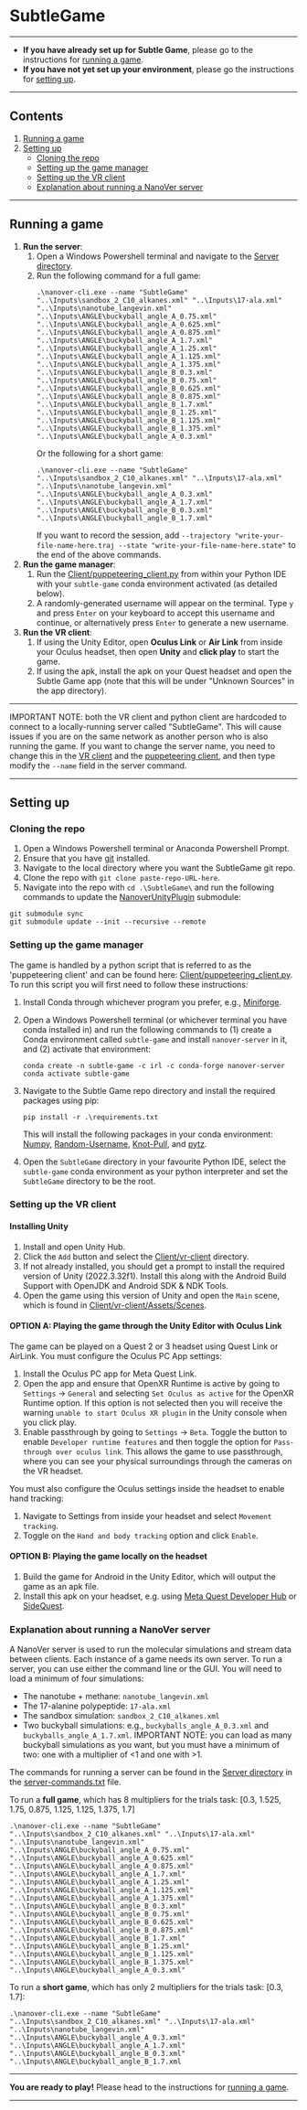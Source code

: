 # SubtleGame

-----

* **If you have already set up for Subtle Game**, please go to the instructions for [running a game](#Running-a-game).
* **If you have not yet set up your environment**, please go the instructions for [setting up](#Setting-up). 

-----

## Contents
1. [Running a game](#Running-a-game)
2. [Setting up](#Setting-up)
    - [Cloning the repo](#Cloning-the-repo)
    - [Setting up the game manager](#Setting-up-the-game-manager)
    - [Setting up the VR client](#Setting-up-the-VR-client)
    - [Explanation about running a NanoVer server](#Explanation-about-running-a-NanoVer-server)

-----

## Running a game

1. **Run the server**:
   1. Open a Windows Powershell terminal and navigate to the [Server directory](Server). 
   2. Run the following command for a full game:
      ```
      .\nanover-cli.exe --name "SubtleGame" "..\Inputs\sandbox_2_C10_alkanes.xml" "..\Inputs\17-ala.xml" "..\Inputs\nanotube_langevin.xml" "..\Inputs\ANGLE\buckyball_angle_A_0.75.xml" "..\Inputs\ANGLE\buckyball_angle_A_0.625.xml" "..\Inputs\ANGLE\buckyball_angle_A_0.875.xml" "..\Inputs\ANGLE\buckyball_angle_A_1.7.xml" "..\Inputs\ANGLE\buckyball_angle_A_1.25.xml" "..\Inputs\ANGLE\buckyball_angle_A_1.125.xml" "..\Inputs\ANGLE\buckyball_angle_A_1.375.xml" "..\Inputs\ANGLE\buckyball_angle_B_0.3.xml" "..\Inputs\ANGLE\buckyball_angle_B_0.75.xml" "..\Inputs\ANGLE\buckyball_angle_B_0.625.xml" "..\Inputs\ANGLE\buckyball_angle_B_0.875.xml" "..\Inputs\ANGLE\buckyball_angle_B_1.7.xml" "..\Inputs\ANGLE\buckyball_angle_B_1.25.xml" "..\Inputs\ANGLE\buckyball_angle_B_1.125.xml" "..\Inputs\ANGLE\buckyball_angle_B_1.375.xml" "..\Inputs\ANGLE\buckyball_angle_A_0.3.xml"
      ``` 
      Or the following for a short game:
      ```
      .\nanover-cli.exe --name "SubtleGame" "..\Inputs\sandbox_2_C10_alkanes.xml" "..\Inputs\17-ala.xml" "..\Inputs\nanotube_langevin.xml" "..\Inputs\ANGLE\buckyball_angle_A_0.3.xml" "..\Inputs\ANGLE\buckyball_angle_A_1.7.xml" "..\Inputs\ANGLE\buckyball_angle_B_0.3.xml" "..\Inputs\ANGLE\buckyball_angle_B_1.7.xml"
      ```
      If you want to record the session, add `--trajectory "write-your-file-name-here.traj --state "write-your-file-name-here.state"` to the end of the above commands.
2. **Run the game manager**:
   1. Run the [Client/puppeteering_client.py](Client/puppeteering_client.py) from within your Python IDE with your `subtle-game` conda environment activated (as detailed below).
   2. A randomly-generated username will appear on the terminal. Type `y` and press `Enter` on your keyboard to accept this username and continue, or alternatively press `Enter` to generate a new username.
3. **Run the VR client**:
   1. If using the Unity Editor, open **Oculus Link** or **Air Link** from inside your Oculus headset, then open **Unity** and **click play** to start the game.
   2. If using the apk, install the apk on your Quest headset and open the Subtle Game app (note that this will be under "Unknown Sources" in the app directory).
-----

IMPORTANT NOTE: both the VR client and python client are hardcoded to connect to a locally-running server called "SubtleGame". This will cause issues if you are on the same network as another person who is also running the game. If you want to change the server name, you need to change this in the [VR client](Client/vr-client/Assets/NanoverIMD/Subtle%20Game/SubtleGameManager.cs) and the [puppeteering client](Client/puppeteering_client.py), and then type modify the `--name` field in the server command.

-----

## Setting up

### Cloning the repo

1. Open a Windows Powershell terminal or Anaconda Powershell Prompt.
2. Ensure that you have [git](https://github.com/git-guides/install-git) installed.
3. Navigate to the local directory where you want the SubtleGame git repo.
4. Clone the repo with `git clone paste-repo-URL-here`.
5. Navigate into the repo with `cd .\SubtleGame\` and run the following commands to update the [NanoverUnityPlugin](https://github.com/IRL2/NanoverUnityPlugin) submodule:
```
git submodule sync
git submodule update --init --recursive --remote
```

### Setting up the game manager

The game is handled by a python script that is referred to as the 'puppeteering client' and can be found here: [Client/puppeteering_client.py](Client/puppeteering_client.py). To run this script you will first need to follow these instructions:
1. Install Conda through whichever program you prefer, e.g., [Miniforge](https://github.com/conda-forge/miniforge).
2. Open a Windows Powershell terminal (or whichever terminal you have conda installed in) and run the following commands to (1) create a Conda environment called `subtle-game` and install `nanover-server` in it, and (2) activate that environment:
    ```
    conda create -n subtle-game -c irl -c conda-forge nanover-server
    conda activate subtle-game
    ```
3. Navigate to the Subtle Game repo directory and install the required packages using pip:
    ```
    pip install -r .\requirements.txt
    ```
    This will install the following packages in your conda environment: [Numpy](https://anaconda.org/anaconda/numpy), [Random-Username](https://pypi.org/project/random-username/), [Knot-Pull](https://github.com/dzarmola/knot_pull), and [pytz](https://pypi.org/project/pytz/).

4. Open the `SubtleGame` directory in your favourite Python IDE, select the `subtle-game` conda environment as your python interpreter and set the `SubtleGame` directory to be the root.

### Setting up the VR client

#### Installing Unity

1. Install and open Unity Hub.
2. Click the `Add` button and select the [Client/vr-client](Client/vr-client) directory.
3. If not already installed, you should get a prompt to install the required version of Unity (2022.3.32f1). Install this along with the Android Build Support with OpenJDK and Android SDK & NDK Tools.
4. Open the game using this version of Unity and open the `Main` scene, which is found in [Client/vr-client/Assets/Scenes](Client/vr-client/Assets/Scenes).

#### OPTION A: Playing the game through the Unity Editor with Oculus Link

The game can be played on a Quest 2 or 3 headset using Quest Link or AirLink. You must configure the Oculus PC App settings:
1. Install the Oculus PC app for Meta Quest Link.
2. Open the app and ensure that OpenXR Runtime is active by going to `Settings` -> `General` and selecting `Set Oculus as active` for the OpenXR Runtime option. If this option is not selected then you will receive the warning `unable to start Oculus XR plugin` in the Unity console when you click play.
3. Enable passthrough by going to `Settings` -> `Beta`. Toggle the button to enable `Developer runtime features` and then toggle the option for `Pass-through over oculus link`. This allows the game to use passthrough, where you can see your physical surroundings through the cameras on the VR headset. 

You must also configure the Oculus settings inside the headset to enable hand tracking:
1. Navigate to Settings from inside your headset and select `Movement tracking`. 
2. Toggle on the `Hand and body tracking` option and click `Enable`.

#### OPTION B: Playing the game locally on the headset

1. Build the game for Android in the Unity Editor, which will output the game as an apk file.
2. Install this apk on your headset, e.g. using [Meta Quest Developer Hub](https://developer.oculus.com/documentation/unity/ts-odh/) or [SideQuest](https://sidequestvr.com/).

### Explanation about running a NanoVer server

A NanoVer server is used to run the molecular simulations and stream data between clients. Each instance of a game needs its own server. To run a server, you can use either the command line or the GUI. You will need to load a minimum of four simulations:
- The nanotube + methane: `nanotube_langevin.xml`
- The 17-alanine polypeptide: `17-ala.xml`
- The sandbox simulation: `sandbox_2_C10_alkanes.xml`
- Two buckyball simulations: e.g., `buckyballs_angle_A_0.3.xml` and `buckyballs_angle_A_1.7.xml`. IMPORTANT NOTE: you can load as many buckyball simulations as you want, but you must have a minimum of two: one with a multiplier of <1 and one with >1.

The commands for running a server can be found in the [Server directory](Server) in the [server-commands.txt](Server/server-commands.txt) file.

To run a **full game**, which has 8 multipliers for the trials task: [0.3, 1.525, 1.75, 0.875, 1.125, 1.125, 1.375, 1.7]
```
.\nanover-cli.exe --name "SubtleGame" "..\Inputs\sandbox_2_C10_alkanes.xml" "..\Inputs\17-ala.xml" "..\Inputs\nanotube_langevin.xml" "..\Inputs\ANGLE\buckyball_angle_A_0.75.xml" "..\Inputs\ANGLE\buckyball_angle_A_0.625.xml" "..\Inputs\ANGLE\buckyball_angle_A_0.875.xml" "..\Inputs\ANGLE\buckyball_angle_A_1.7.xml" "..\Inputs\ANGLE\buckyball_angle_A_1.25.xml" "..\Inputs\ANGLE\buckyball_angle_A_1.125.xml" "..\Inputs\ANGLE\buckyball_angle_A_1.375.xml" "..\Inputs\ANGLE\buckyball_angle_B_0.3.xml" "..\Inputs\ANGLE\buckyball_angle_B_0.75.xml" "..\Inputs\ANGLE\buckyball_angle_B_0.625.xml" "..\Inputs\ANGLE\buckyball_angle_B_0.875.xml" "..\Inputs\ANGLE\buckyball_angle_B_1.7.xml" "..\Inputs\ANGLE\buckyball_angle_B_1.25.xml" "..\Inputs\ANGLE\buckyball_angle_B_1.125.xml" "..\Inputs\ANGLE\buckyball_angle_B_1.375.xml" "..\Inputs\ANGLE\buckyball_angle_A_0.3.xml"
``` 
To run a **short game**, which has only 2 multipliers for the trials task: [0.3, 1.7]:
```
.\nanover-cli.exe --name "SubtleGame" "..\Inputs\sandbox_2_C10_alkanes.xml" "..\Inputs\17-ala.xml" "..\Inputs\nanotube_langevin.xml" "..\Inputs\ANGLE\buckyball_angle_A_0.3.xml" "..\Inputs\ANGLE\buckyball_angle_A_1.7.xml" "..\Inputs\ANGLE\buckyball_angle_B_0.3.xml" "..\Inputs\ANGLE\buckyball_angle_B_1.7.xml
```

-----

**You are ready to play!** Please head to the instructions for [running a game](#Running-a-game).

-----
